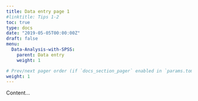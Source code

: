 ```yaml
---
title: Data entry page 1
#linktitle: Tips 1-2
toc: true
type: docs
date: "2019-05-05T00:00:00Z"
draft: false
menu:
  Data-Analysis-with-SPSS:
    parent: Data entry
    weight: 1

# Prev/next pager order (if `docs_section_pager` enabled in `params.toml`)
weight: 1
---
```


Content...
